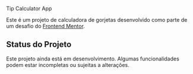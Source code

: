 Tip Calculator App

Este é um projeto de calculadora de gorjetas desenvolvido como parte de um desafio do [Frontend Mentor](https://www.frontendmentor.io).


## Status do Projeto

Este projeto ainda está em desenvolvimento. Algumas funcionalidades podem estar incompletas ou sujeitas a alterações.
